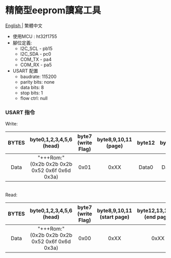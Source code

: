 # 精簡型eeprom讀寫工具
[ English ](https://github.com/EE990/HW_eeromWriter/blob/master/README.md) | 繁體中文
  - 使用MCU : ht32f1755
  - 腳位定義:
    * I2C_SCL - pb15
    * I2C_SDA - pc0
    * COM_TX  - pa4
    * COM_RX  - pa5
  - USART 配置
    * baudrate: 115200
    * parity bits: none
    * data bits: 8
    * stop bits: 1
    * flow ctrl: null
### USART 指令
Write:<br>

BYTES | byte0,1,2,3,4,5,6<br>(head) | byte7<br>(write Flag) | byte8,9,10,11<br>(page) | byte12 | byte13 | byte14 | byte15 | ... | byteXX | 
:---: | :---: | :---: | :---: |:---: |:---: |:---: |:---: |:---: |:---: 
Data | "+++Rom:"<br>(0x2b 0x2b 0x2b 0x52 0x6f 0x6d 0x3a) | 0x01 | 0xXX | Data0 | Data1 | Data2 | Data3 | ... | Data max1023 | 
<br>
Read:<br>

BYTES | byte0,1,2,3,4,5,6<br>(head) | byte7<br>(write Flag) | byte8,9,10,11<br>(start page) | byte12,13,14,15<br>(end page) | 
:---: | :---: | :---: | :---: |:---: |
Data | "+++Rom:"<br>(0x2b 0x2b 0x2b 0x52 0x6f 0x6d 0x3a) | 0x00 | 0xXX | 0xXX | 
